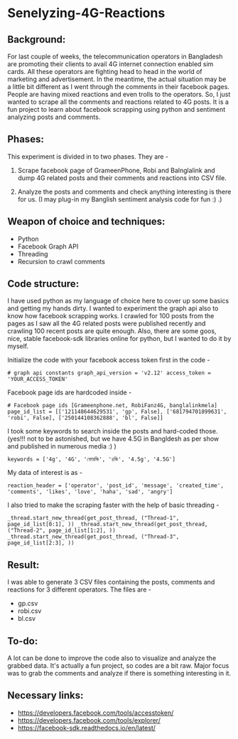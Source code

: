 # Senelyzing-4G-Reactions

## Background:
For last couple of weeks, the telecommunication operators in Bangladesh are promoting their clients to avail 4G internet connection enabled sim cards. All these operators are fighting head to head in the world of marketing and advertisement. In the meantime, the actual situation may be a little bit different as I went through the comments in their facebook pages. People are having mixed reactions and even trolls to the operators. So, I just wanted to scrape all the comments and reactions related to 4G posts. It is a fun project to learn about facebook scrapping using python and sentiment analyzing posts and comments.

## Phases:
This experiment is divided in to two phases. They are -

1. Scrape facebook page of GrameenPhone, Robi and Balnglalink and dump 4G related posts and their comments and reactions into CSV file.

2. Analyze the posts and comments and check anything interesting is there for us. (I may plug-in my Banglish sentiment analysis code for fun :) .)

## Weapon of choice and techniques:
- Python
- Facebook Graph API
- Threading
- Recursion to crawl comments

## Code structure:
I have used python as my language of choice here to cover up some basics and getting my hands dirty. I wanted to experiment the graph api also to know how facebook scrapping works. I crawled for 100 posts from the pages as I saw all the 4G related posts were published recently and crawling 100 recent posts are quite enough. Also, there are some goos, nice, stable facebook-sdk libraries online for python, but I wanted to do it by myself.

Initialize the code with your facebook access token first in the code -

`# graph api constants
graph_api_version = 'v2.12'
access_token = 'YOUR_ACCESS_TOKEN'`

Facebook page ids are hardcoded inside -

`# Facebook page ids [Grameenphone.net, RobiFanz4G, banglalinkmela]
page_id_list = [['121148644629531', 'gp', False],
['681794701899631', 'robi', False],
['250144108362888', 'bl', False]]`

I took some keywords to search inside the posts and hard-coded those. (yes!!! not to be astonished, but we have 4.5G in Bangldesh as per show and published in numerous media :) )

`keywords = ['4g', '4G', 'ফোরজি', '৪জি', '4.5g', '4.5G']`

My data of interest is as -

`reaction_header = ['operator', 'post_id', 'message', 'created_time', 'comments', 'likes', 'love', 'haha', 'sad', 'angry']`

I also tried to make the scraping faster with the help of basic threading -

`_thread.start_new_thread(get_post_thread, ("Thread-1", page_id_list[0:1], ))
_thread.start_new_thread(get_post_thread, ("Thread-2", page_id_list[1:2], ))
_thread.start_new_thread(get_post_thread, ("Thread-3", page_id_list[2:3], ))`

## Result:
I was able to generate 3 CSV files containing the posts, comments and reactions for 3 different operators. The files are -

- gp.csv
- robi.csv
- bl.csv

## To-do:
A lot can be done to improve the code also to visualize and analyze the grabbed data. It's actually a fun project, so codes are a bit raw. Major focus was to grab the comments and analyze if there is something interesting in it.

## Necessary links:
- https://developers.facebook.com/tools/accesstoken/
- https://developers.facebook.com/tools/explorer/
- https://facebook-sdk.readthedocs.io/en/latest/
